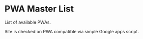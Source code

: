 # PWA Master List

List of available PWAs.

Site is checked on PWA compatible via simple Google apps script.
